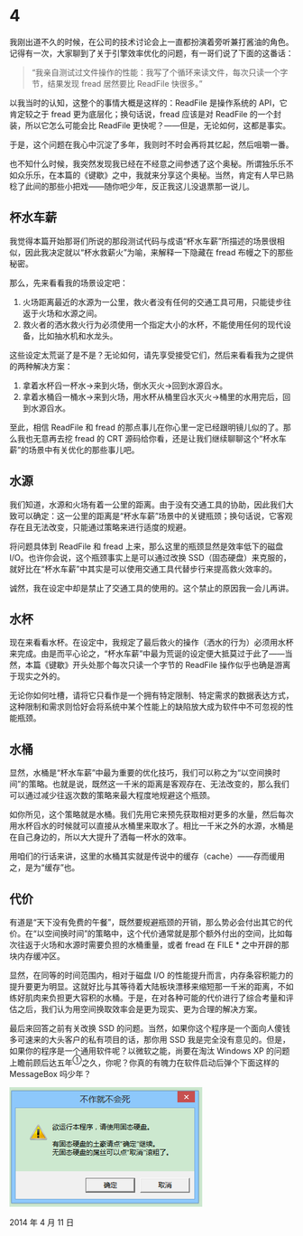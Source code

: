 # 4

我刚出道不久的时候，在公司的技术讨论会上一直都扮演着旁听兼打酱油的角色。记得有一次，大家聊到了关于引擎效率优化的问题，有一哥们说了下面的这番话：

> “我亲自测试过文件操作的性能：我写了个循环来读文件，每次只读一个字节，结果发现 fread 居然要比 ReadFile 快很多。”

以我当时的认知，这整个的事情大概是这样的：ReadFile 是操作系统的 API，它肯定较之于 fread 更为底层化；换句话说，fread 应该是对 ReadFile 的一个封装，所以它怎么可能会比 ReadFile 更快呢？——但是，无论如何，这都是事实。

于是，这个问题在我心中沉淀了多年，我则时不时会再将其忆起，然后咀嚼一番。

也不知什么时候，我突然发现我已经在不经意之间参透了这个奥秘。所谓独乐乐不如众乐乐，在本篇的《键歇》之中，我就来分享这个奥秘。当然，肯定有人早已熟稔了此间的那些小把戏——随你吧少年，反正我这儿没退票那一说儿。

## 杯水车薪

我觉得本篇开始那哥们所说的那段测试代码与成语“杯水车薪”所描述的场景很相似，因此我决定就以“杯水救薪火”为喻，来解释一下隐藏在 fread 布幔之下的那些秘密。

那么，先来看看我的场景设定吧：

1. 火场距离最近的水源为一公里，救火者没有任何的交通工具可用，只能徒步往返于火场和水源之间。
2. 救火者的洒水救火行为必须使用一个指定大小的水杯，不能使用任何的现代设备，比如抽水机和水龙头。

这些设定太荒诞了是不是？无论如何，请先享受接受它们，然后来看看我为之提供的两种解决方案：

1. 拿着水杯舀一杯水→来到火场，倒水灭火→回到水源舀水。
2. 拿着水桶舀一桶水→来到火场，用水杯从桶里舀水灭火→桶里的水用完后，回到水源舀水。

至此，相信 ReadFile 和 fread 的那点事儿在你心里一定已经跟明镜儿似的了。那么我也无意再去挖 fread 的 CRT 源码给你看，还是让我们继续聊聊这个“杯水车薪”的场景中有关优化的那些事儿吧。

## 水源

我们知道，水源和火场有着一公里的距离。由于没有交通工具的协助，因此我们大致可以确定：这一公里的距离是“杯水车薪”场景中的关键瓶颈；换句话说，它客观存在且无法改变，只能通过策略来进行适度的规避。

将问题具体到 ReadFile 和 fread 上来，那么这里的瓶颈显然是效率低下的磁盘 I/O。也许你会说，这个瓶颈事实上是可以通过改换 SSD（固态硬盘）来克服的，就好比在“杯水车薪”中其实是可以使用交通工具代替步行来提高救火效率的。

诚然，我在设定中却是禁止了交通工具的使用的。这个禁止的原因我一会儿再讲。

## 水杯

现在来看看水杯。在设定中，我规定了最后救火的操作（洒水的行为）必须用水杯来完成。由是而平心论之，“杯水车薪”中最为荒诞的设定便大抵莫过于此了——当然，本篇《键歇》开头处那个每次只读一个字节的 ReadFile 操作似乎也确是游离于现实之外的。

无论你如何吐槽，请将它只看作是一个拥有特定限制、特定需求的数据表达方式，这种限制和需求则恰好会将系统中某个性能上的缺陷放大成为软件中不可忽视的性能瓶颈。

## 水桶

显然，水桶是“杯水车薪”中最为重要的优化技巧，我们可以称之为“以空间换时间”的策略。也就是说，既然这一千米的距离是客观存在、无法改变的，那么我们可以通过减少往返次数的策略来最大程度地规避这个瓶颈。

如你所见，这个策略就是水桶。我们先用它来预先获取相对更多的水量，然后每次用水杯舀水的时候就可以直接从水桶里来取水了。相比一千米之外的水源，水桶是在自己身边的，所以大大提升了洒每一杯水的效率。

用咱们的行话来讲，这里的水桶其实就是传说中的缓存（cache）——存而缓用之，是为“缓存”也。

## 代价

有道是“天下没有免费的午餐”，既然要规避瓶颈的开销，那么势必会付出其它的代价。在“以空间换时间”的策略中，这个代价通常就是那个额外付出的空间，比如每次往返于火场和水源时需要负担的水桶重量，或者 fread 在 FILE * 之中开辟的那块内存缓冲区。

显然，在同等的时间范围内，相对于磁盘 I/O 的性能提升而言，内存条容积能力的提升要更为明显。这就好比与其等待着大陆板块漂移来缩短那一千米的距离，不如练好肌肉来负担更大容积的水桶。于是，在对各种可能的代价进行了综合考量和评估之后，我们认为用空间换取效率会是更为现实、更为合理的解决方案。

最后来回答之前有关改换 SSD 的问题。当然，如果你这个程序是一个面向人傻钱多可速来的大头客户的私有项目的话，那你用 SSD 我是完全没有意见的。但是，如果你的程序是一个通用软件呢？以微软之能，尚要在淘汰 Windows XP 的问题上瞻前顾后达五年<sup>①</sup>之久，你呢？你真的有魄力在软件启动后弹个下面这样的 MessageBox 吗少年？

![](https://raw.githubusercontent.com/titilima/RestFromCode/master/images/rfc-4-1.png)

2014 年 4 月 11 日
